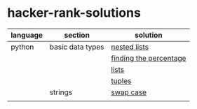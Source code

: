 # hacker-rank-solutions

| language         | section          | solution               |
| ---------------- | ---------------- | ---------------------- |
| python           | basic data types | [nested lists](https://github.com/ruthrootz/hacker-rank-solutions/blob/main/python/basic-data-types/nested-lists.py) |
|                  |                  | [finding the percentage](https://github.com/ruthrootz/hacker-rank-solutions/blob/main/python/basic-data-types/finding-the-percentage.py) |
|                  |                  | [lists](https://github.com/ruthrootz/hacker-rank-solutions/blob/main/python/basic-data-types/lists.py) |
|                  |                  | [tuples](https://github.com/ruthrootz/hacker-rank-solutions/blob/main/python/basic-data-types/tuples.py) |
|                  | strings          | [swap case](https://github.com/ruthrootz/hacker-rank-solutions/blob/main/python/strings/swap-case.py) |
| | | | [string split and join](https://github.com/ruthrootz/hacker-rank-solutions/blob/main/python/strings/string-split-and-join.py)
